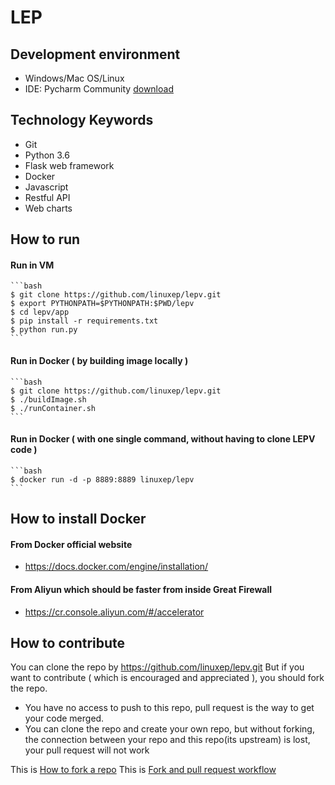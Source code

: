 
# LEP


## Development environment
- Windows/Mac OS/Linux
- IDE: Pycharm Community [download](https://www.jetbrains.com/pycharm/download)

## Technology Keywords
- Git
- Python 3.6
- Flask web framework
- Docker
- Javascript
- Restful API
- Web charts

## How to run

#### Run in VM

    ```bash
    $ git clone https://github.com/linuxep/lepv.git
    $ export PYTHONPATH=$PYTHONPATH:$PWD/lepv
    $ cd lepv/app
    $ pip install -r requirements.txt
    $ python run.py
    ```

#### Run in Docker ( by building image locally )

    ```bash
    $ git clone https://github.com/linuxep/lepv.git
    $ ./buildImage.sh
    $ ./runContainer.sh
    ```

#### Run in Docker ( with one single command, without having to clone LEPV code )
    ```bash
    $ docker run -d -p 8889:8889 linuxep/lepv
    ```


## How to install Docker

#### From Docker official website
 - https://docs.docker.com/engine/installation/

#### From Aliyun which should be faster from inside Great Firewall
 - https://cr.console.aliyun.com/#/accelerator


## How to contribute
You can clone the repo by https://github.com/linuxep/lepv.git
But if you want to contribute ( which is encouraged and appreciated ), you should fork the repo.
 - You have no access to push to this repo, pull request is the way to get your code merged.
 - You can clone the repo and create your own repo, but without forking,
   the connection between your repo and this repo(its upstream) is lost, your pull request will not work

This is [How to fork a repo](https://help.github.com/articles/fork-a-repo/)
This is [Fork and pull request workflow](https://gist.github.com/Chaser324/ce0505fbed06b947d962)



